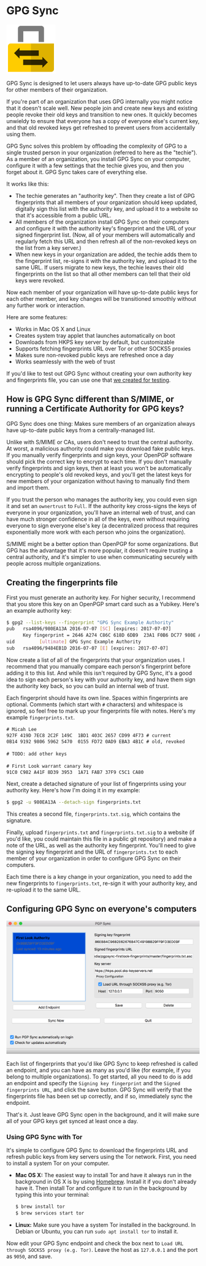 # GPG Sync

![GPG Sync](/logo/logo.png)

GPG Sync is designed to let users always have up-to-date GPG public keys for other members of their organization.

If you're part of an organization that uses GPG internally you might notice that it doesn't scale well. New people join and create new keys and existing people revoke their old keys and transition to new ones. It quickly becomes unwieldy to ensure that everyone has a copy of everyone else's current key, and that old revoked keys get refreshed to prevent users from accidentally using them.

GPG Sync solves this problem by offloading the complexity of GPG to a single trusted person in your organization (referred to here as the "techie"). As a member of an organization, you install GPG Sync on your computer, configure it with a few settings that the techie gives you, and then you forget about it. GPG Sync takes care of everything else.

It works like this:

* The techie generates an "authority key". Then they create a list of GPG fingerprints that all members of your organization should keep updated, digitally sign this list with the authority key, and upload it to a website so that it's accessible from a public URL.
* All members of the organization install GPG Sync on their computers and configure it with the authority key's fingerprint and the URL of your signed fingerprint list. (Now, all of your members will automatically and regularly fetch this URL and then refresh all of the non-revoked keys on the list from a key server.)
* When new keys in your organization are added, the techie adds them to the fingerprint list, re-signs it with the authority key, and upload it to the same URL. If users migrate to new keys, the techie leaves their old fingerprints on the list so that all other members can tell that their old keys were revoked.

Now each member of your organization will have up-to-date public keys for each other member, and key changes will be transitioned smoothly without any further work or interaction.

Here are some features:

* Works in Mac OS X and Linux
* Creates system tray applet that launches automatically on boot
* Downloads from HKPS key server by default, but customizable
* Supports fetching fingerprints URL over Tor or other SOCKS5 proxies
* Makes sure non-revoked public keys are refreshed once a day
* Works seamlessly with the web of trust

If you'd like to test out GPG Sync without creating your own authority key and fingerprints file, you can use one that [we created for testing](/fingerprints/README.md).

## How is GPG Sync different than S/MIME, or running a Certificate Authority for GPG keys?

GPG Sync does one thing: Makes sure members of an organization always have up-to-date public keys from a centrally-managed list.

Unlike with S/MIME or CAs, users don't need to trust the central authority. At worst, a malicious authority could make you download fake public keys. If you manually verify fingerprints and sign keys, your OpenPGP software should pick the correct key to encrypt to each time. If you don't manually verify fingerprints and sign keys, then at least you won't be automatically encrypting to people's old revoked keys, and you'll get the latest keys for new members of your organization without having to manually find them and import them.

If you trust the person who manages the authority key, you could even sign it and set an `ownertrust` to `Full`. If the authority key cross-signs the keys of everyone in your organization, you'll have an internal web of trust, and can have much stronger confidence in all of the keys, even without requiring everyone to sign everyone else's key (a decentralized process that requires exponentially more work with each person who joins the organization).

S/MIME might be a better option than OpenPGP for some organizations. But GPG has the advantage that it's more popular, it doesn't require trusting a central authority, and it's simpler to use when communicating securely with people across multiple organizations.

## Creating the fingerprints file

First you must generate an authority key. For higher security, I recommend that you store this key on an OpenPGP smart card such as a Yubikey. Here's an example authority key:

```sh
$ gpg2 --list-keys --fingerprint "GPG Sync Example Authority"
pub   rsa4096/980EA13A 2016-07-07 [SC] [expires: 2017-07-07]
      Key fingerprint = 2646 A274 C86C 618D 6DB9  23A1 F0B6 DC77 980E A13A
uid         [ultimate] GPG Sync Example Authority
sub   rsa4096/9484EB1D 2016-07-07 [E] [expires: 2017-07-07]
```

Now create a list of all of the fingerprints that your organization uses. I recommend that you manually compare each person's fingerprint before adding it to this list. And while this isn't required by GPG Sync, it's a good idea to sign each person's key with your authority key, and have them sign the authority key back, so you can build an internal web of trust.

Each fingerprint should have its own line. Spaces within fingerprints are optional. Comments (which start with `#` characters) and whitespace is ignored, so feel free to mark up your fingerprints file with notes. Here's my example `fingerprints.txt`.

```
# Micah Lee
927F 419D 7EC8 2C2F 149C  1BD1 403C 2657 CD99 4F73 # current
0B14 9192 9806 5962 5470  0155 FD72 0AD9 EBA3 4B1C # old, revoked

# TODO: add other keys

# First Look warrant canary key
91C0 C982 A41F 8D39 3953  1A71 FAB7 37F9 C5C1 CA80
```

Next, create a detached signature of your list of fingerprints using your authority key. Here's how I'm doing it in my example:

```sh
$ gpg2 -u 980EA13A --detach-sign fingerprints.txt
```

This creates a second file, `fingerprints.txt.sig`, which contains the signature.

Finally, upload `fingerprints.txt` and `fingerprints.txt.sig` to a website (if you'd like, you could maintain this file in a public git repository) and make a note of the URL, as well as the authority key fingerprint. You'll need to give the signing key fingerprint and the URL of `fingerprints.txt` to each member of your organization in order to configure GPG Sync on their computers.

Each time there is a key change in your organization, you need to add the new fingerprints to `fingerprints.txt`, re-sign it with your authority key, and re-upload it to the same URL.

## Configuring GPG Sync on everyone's computers

![Screenshot](/logo/screenshot.png)

Each list of fingerprints that you'd like GPG Sync to keep refreshed is called an endpoint, and you can have as many as you'd like (for example, if you belong to multiple organizations). To get started, all you need to do is add an endpoint and specify the `Signing key fingerprint` and the `Signed fingerprints URL`, and click the save button. GPG Sync will verify that the fingerprints file has been set up correctly, and if so, immediately sync the endpoint.

That's it. Just leave GPG Sync open in the background, and it will make sure all of your GPG keys get synced at least once a day.

### Using GPG Sync with Tor

It's simple to configure GPG Sync to download the fingerprints URL and refresh public keys from key servers using the Tor network. First, you need to install a system Tor on your computer.

* **Mac OS X:** The easiest way to install Tor and have it always run in the background in OS X is by using [Homebrew](http://brew.sh/). Install it if you don't already have it. Then install Tor and configure it to run in the background by typing this into your terminal:

  ```sh
  $ brew install tor
  $ brew services start tor
  ```

* **Linux:** Make sure you have a system Tor installed in the background. In Debian or Ubuntu, you can run `sudo apt install tor` to install it.

Now edit your GPG Sync endpoint and check the box next to `Load URL through SOCKS5 proxy (e.g. Tor)`. Leave the host as `127.0.0.1` and the port as `9050`, and save.
